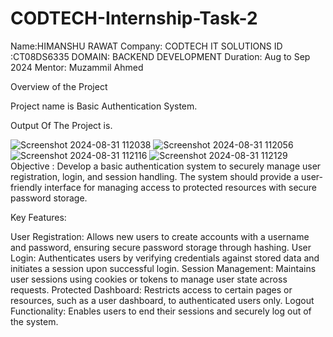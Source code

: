 # CODTECH-Internship-Task-2
Name:HIMANSHU RAWAT
Company: CODTECH IT SOLUTIONS
ID :CT08DS6335
DOMAIN: BACKEND DEVELOPMENT
Duration: Aug to Sep 2024
Mentor: Muzammil Ahmed 


Overview of the Project

Project name is Basic Authentication System.


Output Of The Project is.

![Screenshot 2024-08-31 112038](https://github.com/user-attachments/assets/740e5838-3f39-4aa3-800a-915c14718dc2)
![Screenshot 2024-08-31 112056](https://github.com/user-attachments/assets/2b5c1325-3ca2-47ba-b9a6-9d7208fd7f68)
![Screenshot 2024-08-31 112116](https://github.com/user-attachments/assets/fcdb59ac-abb2-416c-8476-4868a776c18c)
![Screenshot 2024-08-31 112129](https://github.com/user-attachments/assets/f1089676-2f03-425e-8816-0ac86987c730)
Objective :
Develop a basic authentication system to securely manage user registration, login, and session handling. The system should provide a user-friendly interface for managing access to protected resources with secure password storage.

Key Features:

User Registration: Allows new users to create accounts with a username and password, ensuring secure password storage through hashing.
User Login: Authenticates users by verifying credentials against stored data and initiates a session upon successful login.
Session Management: Maintains user sessions using cookies or tokens to manage user state across requests.
Protected Dashboard: Restricts access to certain pages or resources, such as a user dashboard, to authenticated users only.
Logout Functionality: Enables users to end their sessions and securely log out of the system.
